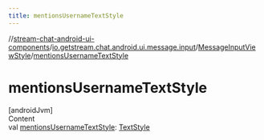 ```yaml
---
title: mentionsUsernameTextStyle
---
```

//[stream-chat-android-ui-components](../../../index.md)/[io.getstream.chat.android.ui.message.input](../index.md)/[MessageInputViewStyle](index.md)/[mentionsUsernameTextStyle](mentionsUsernameTextStyle.md)



# mentionsUsernameTextStyle  
[androidJvm]  
Content  
val [mentionsUsernameTextStyle](mentionsUsernameTextStyle.md): [TextStyle](../../io.getstream.chat.android.ui.common.style/TextStyle/index.md)  



